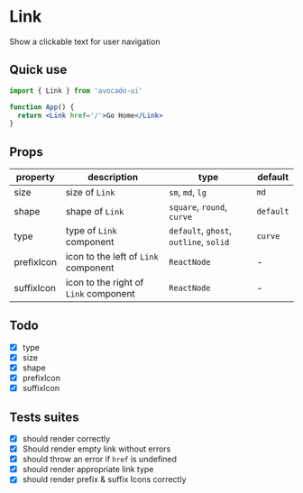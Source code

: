 # Link

Show a clickable text for user navigation

## Quick use

```jsx
import { Link } from 'avocado-ui'

function App() {
  return <Link href='/'>Go Home</Link>
}
```

## Props

| property   | description                           | type                                   | default   |
| ---------- | ------------------------------------- | -------------------------------------- | --------- |
| size       | size of `Link`                        | `sm`, `md`, `lg`                       | `md`      |
| shape      | shape of `Link`                       | `square`, `round`, `curve`             | `default` |
| type       | type of `Link` component              | `default`, `ghost`, `outline`, `solid` | `curve`   |
| prefixIcon | icon to the left of `Link` component  | `ReactNode`                            | -         |
| suffixIcon | icon to the right of `Link` component | `ReactNode`                            | -         |

## Todo

- [x] type
- [x] size
- [x] shape
- [x] prefixIcon
- [x] suffixIcon

## Tests suites

- [x] should render correctly
- [x] Should render empty link without errors
- [x] should throw an error if `href` is undefined
- [x] should render appropriate link type
- [x] should render prefix & suffix Icons correctly
